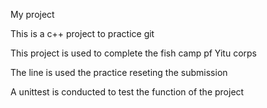 My project

This is a c++ project to practice git

This project is used to complete the fish camp pf Yitu corps

The line is used the practice reseting the submission

A unittest is conducted to test the function of the project
